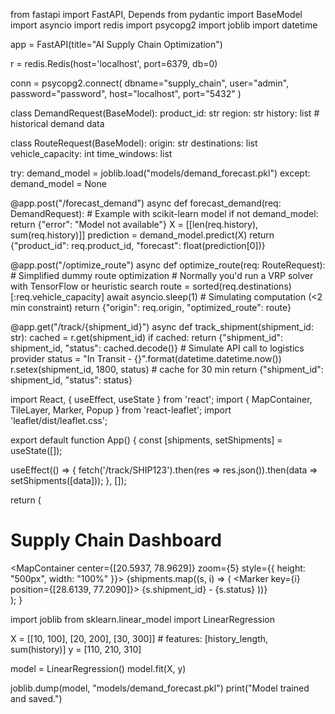 
from fastapi import FastAPI, Depends
from pydantic import BaseModel
import asyncio
import redis
import psycopg2
import joblib
import datetime

app = FastAPI(title="AI Supply Chain Optimization")


r = redis.Redis(host='localhost', port=6379, db=0)


conn = psycopg2.connect(
    dbname="supply_chain", user="admin", password="password", host="localhost", port="5432"
)


class DemandRequest(BaseModel):
    product_id: str
    region: str
    history: list  # historical demand data

class RouteRequest(BaseModel):
    origin: str
    destinations: list
    vehicle_capacity: int
    time_windows: list


try:
    demand_model = joblib.load("models/demand_forecast.pkl")
except:
    demand_model = None

@app.post("/forecast_demand")
async def forecast_demand(req: DemandRequest):
    # Example with scikit-learn model
    if not demand_model:
        return {"error": "Model not available"}
    X = [[len(req.history), sum(req.history)]]
    prediction = demand_model.predict(X)
    return {"product_id": req.product_id, "forecast": float(prediction[0])}

@app.post("/optimize_route")
async def optimize_route(req: RouteRequest):
    # Simplified dummy route optimization
    # Normally you'd run a VRP solver with TensorFlow or heuristic search
    route = sorted(req.destinations)[:req.vehicle_capacity]
    await asyncio.sleep(1)  # Simulating computation (<2 min constraint)
    return {"origin": req.origin, "optimized_route": route}

@app.get("/track/{shipment_id}")
async def track_shipment(shipment_id: str):
    cached = r.get(shipment_id)
    if cached:
        return {"shipment_id": shipment_id, "status": cached.decode()}
    # Simulate API call to logistics provider
    status = "In Transit - {}".format(datetime.datetime.now())
    r.setex(shipment_id, 1800, status)  # cache for 30 min
    return {"shipment_id": shipment_id, "status": status}



import React, { useEffect, useState } from 'react';
import { MapContainer, TileLayer, Marker, Popup } from 'react-leaflet';
import 'leaflet/dist/leaflet.css';

export default function App() {
  const [shipments, setShipments] = useState([]);

  useEffect(() => {
    fetch('/track/SHIP123').then(res => res.json()).then(data => setShipments([data]));
  }, []);

  return (
    <div className="p-4">
      <h1 className="text-xl font-bold mb-4">Supply Chain Dashboard</h1>
      <MapContainer center={[20.5937, 78.9629]} zoom={5} style={{ height: "500px", width: "100%" }}>
        <TileLayer url="https://{s}.tile.openstreetmap.org/{z}/{x}/{y}.png" />
        {shipments.map((s, i) => (
          <Marker key={i} position={[28.6139, 77.2090]}>
            <Popup>{s.shipment_id} - {s.status}</Popup>
          </Marker>
        ))}
      </MapContainer>
    </div>
  );
}



import joblib
from sklearn.linear_model import LinearRegression


X = [[10, 100], [20, 200], [30, 300]]  # features: [history_length, sum(history)]
y = [110, 210, 310]

model = LinearRegression()
model.fit(X, y)

joblib.dump(model, "models/demand_forecast.pkl")
print("Model trained and saved.")
